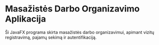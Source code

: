 # Masažistės Darbo Organizavimo Aplikacija

Ši JavaFX programa skirta masažistės darbo organizavimui, apimant vizitų registravimą, pajamų sekimą ir autentifikaciją.
